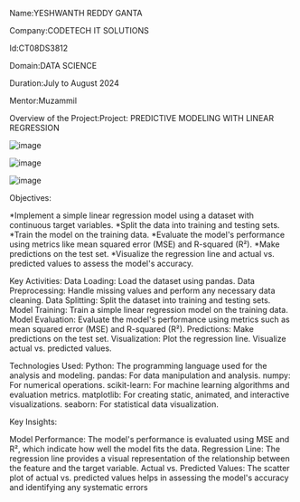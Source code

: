 Name:YESHWANTH REDDY GANTA

Company:CODETECH IT SOLUTIONS

Id:CT08DS3812

Domain:DATA SCIENCE

Duration:July to August 2024

Mentor:Muzammil


Overview of the Project:Project: PREDICTIVE MODELING WITH LINEAR REGRESSION



![image](https://github.com/user-attachments/assets/59bc5d15-9fcc-4112-98d2-f615e390c175)


![image](https://github.com/user-attachments/assets/8ddeac09-5cc2-481e-ae2b-e37c7b9eaad9)


![image](https://github.com/user-attachments/assets/cf88a653-6fae-4e82-9a6f-0aace811f700)

Objectives:

 *Implement a simple linear regression model using a dataset with continuous target variables.
 *Split the data into training and testing sets.
 *Train the model on the training data.
 *Evaluate the model's performance using metrics like mean squared error (MSE) and R-squared (R²).
 *Make predictions on the test set.
 *Visualize the regression line and actual vs. predicted values to assess the model's accuracy.

Key Activities:
 Data Loading: Load the dataset using pandas.
 Data Preprocessing: Handle missing values and perform any necessary data cleaning.
 Data Splitting: Split the dataset into training and testing sets.
 Model Training: Train a simple linear regression model on the training data.
 Model Evaluation: Evaluate the model's performance using metrics such as mean squared error (MSE) and R-squared (R²).
 Predictions: Make predictions on the test set.
 Visualization:
 Plot the regression line.
 Visualize actual vs. predicted values.

Technologies Used:
 Python: The programming language used for the analysis and modeling.
 pandas: For data manipulation and analysis.
 numpy: For numerical operations.
 scikit-learn: For machine learning algorithms and evaluation metrics.
 matplotlib: For creating static, animated, and interactive visualizations.
 seaborn: For statistical data visualization.
 
  Key Insights:

  Model Performance: The model's performance is evaluated using MSE and R², which indicate how well the model fits the data.
  Regression Line: The regression line provides a visual representation of the relationship between the feature and the target variable.
  Actual vs. Predicted Values: The scatter plot of actual vs. predicted values helps in assessing the model's accuracy and identifying any systematic errors
